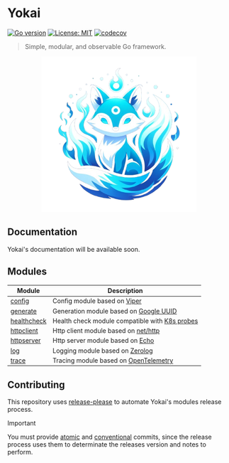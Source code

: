# Yokai

[![Go version](https://img.shields.io/badge/Go-1.20-blue)](https://go.dev/)
[![License: MIT](https://img.shields.io/badge/License-MIT-yellow.svg)](https://opensource.org/licenses/MIT)
[![codecov](https://codecov.io/gh/ankorstore/yokai/graph/badge.svg?token=ghUBlFsjhR)](https://codecov.io/gh/ankorstore/yokai)

> Simple, modular, and observable Go framework.

<p align="center">
  <img src="docs/images/yokai.png" width="350" height="350" />
</p>

## Documentation

Yokai's documentation will be available soon.

## Modules

| Module                     | Description                                                                                                                                             |
|----------------------------|---------------------------------------------------------------------------------------------------------------------------------------------------------|
| [config](config)           | Config module based on [Viper](https://github.com/spf13/viper)                                                                                          |
| [generate](generate)       | Generation module based on [Google UUID](https://github.com/google/uuid)                                                                                |
| [healthcheck](healthcheck) | Health check module compatible with [K8s probes](https://kubernetes.io/docs/tasks/configure-pod-container/configure-liveness-readiness-startup-probes/) |
| [httpclient](httpclient)   | Http client module based on [net/http](https://pkg.go.dev/net/http)                                                                                     |
| [httpserver](httpserver)   | Http server module based on [Echo](https://echo.labstack.com/)                                                                                          |
| [log](log)                 | Logging module based on [Zerolog](https://github.com/rs/zerolog)                                                                                        |
| [trace](trace)             | Tracing module based on [OpenTelemetry](https://github.com/open-telemetry/opentelemetry-go)                                                             |

## Contributing

This repository uses [release-please](https://github.com/googleapis/release-please) to automate Yokai's modules release process.

> [!IMPORTANT]
> You must provide [atomic](https://en.wikipedia.org/wiki/Atomic_commit#Revision_control) and [conventional](https://www.conventionalcommits.org/en/v1.0.0/) commits, since the release process uses them to determinate the releases version and notes to perform.

